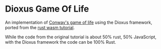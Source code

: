# Dioxus Game Of Life
An implementation of [Conway's game of life](https://en.wikipedia.org/wiki/Conway%27s_Game_of_Life) using the Dioxus framework,
ported from the [rust wasm tutorial](https://rustwasm.github.io/docs/book/game-of-life/introduction.html).

While the code from the original tutorial is about 50% rust, 50% JavaScript, with the Dioxus framework the code can be 100% Rust.
